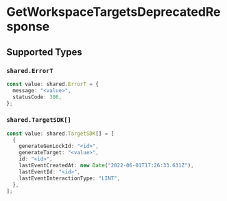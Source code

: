 # GetWorkspaceTargetsDeprecatedResponse


## Supported Types

### `shared.ErrorT`

```typescript
const value: shared.ErrorT = {
  message: "<value>",
  statusCode: 306,
};
```

### `shared.TargetSDK[]`

```typescript
const value: shared.TargetSDK[] = [
  {
    generateGenLockId: "<id>",
    generateTarget: "<value>",
    id: "<id>",
    lastEventCreatedAt: new Date("2022-06-01T17:26:33.631Z"),
    lastEventId: "<id>",
    lastEventInteractionType: "LINT",
  },
];
```

